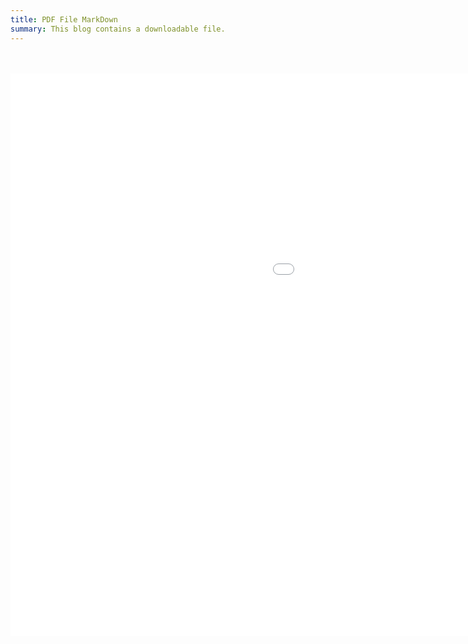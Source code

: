 ```yaml
---
title: PDF File MarkDown
summary: This blog contains a downloadable file.
---
```

<br />
<br />





<div>
<embed src = "/img/state_holidays.pdf" width="1440px" height = "900px" />
</div>

<br />